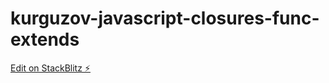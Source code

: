 # kurguzov-javascript-closures-func-extends

[Edit on StackBlitz ⚡️](https://stackblitz.com/edit/kurguzov-javascript-closures-func-extends)